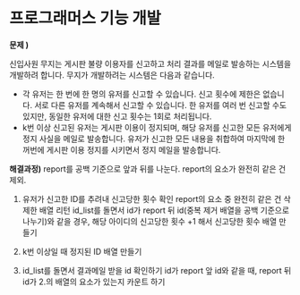 # 프로그래머스 기능 개발

**문제 )**

신입사원 무지는 게시판 불량 이용자를 신고하고 처리 결과를 메일로 발송하는 시스템을 개발하려 합니다. 무지가 개발하려는 시스템은 다음과 같습니다.

-   각 유저는 한 번에 한 명의 유저를 신고할 수 있습니다.
    신고 횟수에 제한은 없습니다. 서로 다른 유저를 계속해서 신고할 수 있습니다.
    한 유저를 여러 번 신고할 수도 있지만, 동일한 유저에 대한 신고 횟수는 1회로 처리됩니다.
-   k번 이상 신고된 유저는 게시판 이용이 정지되며, 해당 유저를 신고한 모든 유저에게 정지 사실을 메일로 발송합니다.
    유저가 신고한 모든 내용을 취합하여 마지막에 한꺼번에 게시판 이용 정지를 시키면서 정지 메일을 발송합니다.

**해결과정)**
report를 공백 기준으로 앞과 뒤를 나눈다.
report의 요소가 완전히 같은 건 제외.

1. 유저가 신고한 ID를 추려내 신고당한 횟수 확인
   report의 요소 중 완전히 같은 건 삭제한 배열 리턴
   id_list를 돌면서 id가 report 뒤 id(중복 제거 배열을 공백 기준으로 나누기)와 같을 경우, 해당 아이디의 신고당한 횟수 +1 해서 신고당한 횟수 배열 만들기

2. k번 이상일 때 정지된 ID 배열 만들기

3. id_list를 돌면서 결과메일 받을 id 확인하기
   id가 report 앞 id와 같을 때, report 뒤 id가 2.의 배열의 요소가 있는지 카운트 하기
